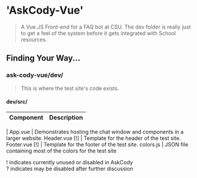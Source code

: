 # 'AskCody-Vue'
> A Vue.JS Front-end for a FAQ bot at CSU. The dev folder is really just to get a feel of the system before it gets integrated with School resources.


## Finding Your Way...
### ask-cody-vue/dev/
> This is where the test site's code exists.

#### dev/src/
Component | Description
----------|------------
|
App.vue | Demonstrates hosting the chat window and components in a larger website.
Header.vue [!] | Template for the header of the test site. 
Footer.vue [!] | Template for the footer of the test site. 
colors.js | JSON file containing most of the colors for the test site


<p>
! indicates currently unused or disabled in AskCody <br> ? indicates may be disabled after further discussion 
</p>
